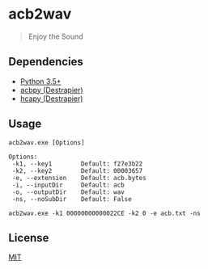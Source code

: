 # acb2wav
> Enjoy the Sound

## Dependencies
* [Python 3.5+](https://www.python.org/)
* [acbpy (Destrapier)](https://github.com/Destrapier/acbpy)
* [hcapy (Destrapier)](https://github.com/Destrapier/hcapy)

## Usage
```
acb2wav.exe [Options]

Options:
 -k1, --key1        Default: f27e3b22
 -k2, --key2        Default: 00003657
 -e, --extension    Default: acb.bytes
 -i, --inputDir     Default: acb
 -o, --outputDir    Default: wav
 -ns, --noSubDir    Default: False
```

```
acb2wav.exe -k1 00000000000022CE -k2 0 -e acb.txt -ns
```

## License
[MIT](https://github.com/KOZ39/acb2wav/blob/master/LICENSE)
